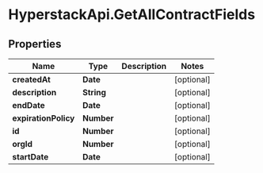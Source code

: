 # HyperstackApi.GetAllContractFields

## Properties

Name | Type | Description | Notes
------------ | ------------- | ------------- | -------------
**createdAt** | **Date** |  | [optional] 
**description** | **String** |  | [optional] 
**endDate** | **Date** |  | [optional] 
**expirationPolicy** | **Number** |  | [optional] 
**id** | **Number** |  | [optional] 
**orgId** | **Number** |  | [optional] 
**startDate** | **Date** |  | [optional] 


